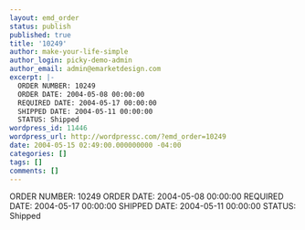 ```yaml
---
layout: emd_order
status: publish
published: true
title: '10249'
author: make-your-life-simple
author_login: picky-demo-admin
author_email: admin@emarketdesign.com
excerpt: |-
  ORDER NUMBER: 10249
  ORDER DATE: 2004-05-08 00:00:00
  REQUIRED DATE: 2004-05-17 00:00:00
  SHIPPED DATE: 2004-05-11 00:00:00
  STATUS: Shipped
wordpress_id: 11446
wordpress_url: http://wordpressc.com/?emd_order=10249
date: 2004-05-15 02:49:00.000000000 -04:00
categories: []
tags: []
comments: []
---
```

ORDER NUMBER: 10249
ORDER DATE: 2004-05-08 00:00:00
REQUIRED DATE: 2004-05-17 00:00:00
SHIPPED DATE: 2004-05-11 00:00:00
STATUS: Shipped
